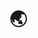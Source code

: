 # 🌏
<!---
- 👋 Hi, I’m @Darcy-C (Earth🌏)
Darcy-C/Darcy-C is a ✨ special ✨ repository because its `README.md` (this file) appears on your GitHub profile.
You can click the Preview link to take a look at your changes.
--->
